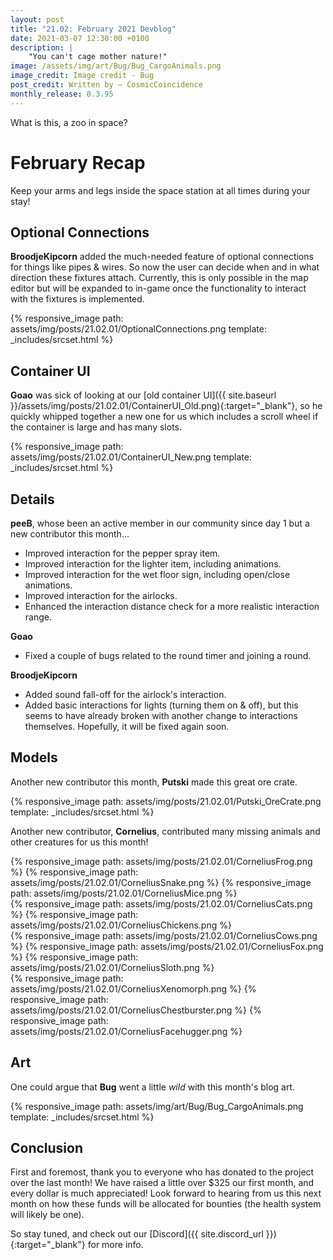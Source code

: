 ```yaml
---
layout: post
title: "21.02: February 2021 Devblog"
date: 2021-03-07 12:30:00 +0100
description: |
    "You can't cage mother nature!"
image: /assets/img/art/Bug/Bug_CargoAnimals.png
image_credit: Image credit - Bug
post_credit: Written by – CosmicCoincidence
monthly_release: 0.3.95
---
```


What is this, a zoo in space?

# February Recap

Keep your arms and legs inside the space station at all times during your stay!

## Optional Connections

**BroodjeKipcorn** added the much-needed feature of optional connections for things like pipes & wires. So now the user can decide when and in what direction these fixtures attach. Currently, this is only possible in the map editor but will be expanded to in-game once the functionality to interact with the fixtures is implemented.

{% responsive_image path: assets/img/posts/21.02.01/OptionalConnections.png template: _includes/srcset.html %}

## Container UI

**Goao** was sick of looking at our [old container UI]({{ site.baseurl }}/assets/img/posts/21.02.01/ContainerUI_Old.png){:target="_blank"}, so he quickly whipped together a new one for us which includes a scroll wheel if the container is large and has many slots.

{% responsive_image path: assets/img/posts/21.02.01/ContainerUI_New.png template: _includes/srcset.html %}

## Details

**peeB**, whose been an active member in our community since day 1 but a new contributor this month...

- Improved interaction for the pepper spray item.
- Improved interaction for the lighter item, including animations.
- Improved interaction for the wet floor sign, including open/close animations.
- Improved interaction for the airlocks.
- Enhanced the interaction distance check for a more realistic interaction range.

**Goao**

- Fixed a couple of bugs related to the round timer and joining a round.

**BroodjeKipcorn**

- Added sound fall-off for the airlock's interaction.
- Added basic interactions for lights (turning them on & off), but this seems to have already broken with another change to interactions themselves. Hopefully, it will be fixed again soon.

## Models

Another new contributor this month, **Putski** made this great ore crate.

{% responsive_image path: assets/img/posts/21.02.01/Putski_OreCrate.png template: _includes/srcset.html %}

Another new contributor, **Cornelius**, contributed many missing animals and other creatures for us this month!

<div class='horizontal-3' markdown='1'>
  {% responsive_image path: assets/img/posts/21.02.01/CorneliusFrog.png %}
  {% responsive_image path: assets/img/posts/21.02.01/CorneliusSnake.png %}
  {% responsive_image path: assets/img/posts/21.02.01/CorneliusMice.png %}
</div>

<div class='horizontal-2' markdown='1'>
  {% responsive_image path: assets/img/posts/21.02.01/CorneliusCats.png %}
  {% responsive_image path: assets/img/posts/21.02.01/CorneliusChickens.png %}
</div>

<div class='horizontal-3' markdown='1'>
  {% responsive_image path: assets/img/posts/21.02.01/CorneliusCows.png %}
  {% responsive_image path: assets/img/posts/21.02.01/CorneliusFox.png %}
  {% responsive_image path: assets/img/posts/21.02.01/CorneliusSloth.png %}
</div>

<div class='horizontal-3' markdown='1'>
  {% responsive_image path: assets/img/posts/21.02.01/CorneliusXenomorph.png %}
  {% responsive_image path: assets/img/posts/21.02.01/CorneliusChestburster.png %}
  {% responsive_image path: assets/img/posts/21.02.01/CorneliusFacehugger.png %}
</div>

## Art

One could argue that **Bug** went a little *wild* with this month's blog art.

{% responsive_image path: assets/img/art/Bug/Bug_CargoAnimals.png template: _includes/srcset.html %}

## Conclusion

First and foremost, thank you to everyone who has donated to the project over the last month! We have raised a little over $325 our first month, and every dollar is much appreciated! Look forward to hearing from us this next month on how these funds will be allocated for bounties (the health system will likely be one).

So stay tuned, and check out our [Discord]({{ site.discord_url }}){:target="_blank"} for more info.
